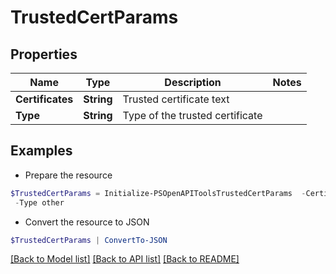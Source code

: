 # TrustedCertParams
## Properties

Name | Type | Description | Notes
------------ | ------------- | ------------- | -------------
**Certificates** | **String** | Trusted certificate text | 
**Type** | **String** | Type of the trusted certificate | 

## Examples

- Prepare the resource
```powershell
$TrustedCertParams = Initialize-PSOpenAPIToolsTrustedCertParams  -Certificates ----BEGIN CERTIFICATE -----abc----END CERTIFICATE ----- `
 -Type other
```

- Convert the resource to JSON
```powershell
$TrustedCertParams | ConvertTo-JSON
```

[[Back to Model list]](../README.md#documentation-for-models) [[Back to API list]](../README.md#documentation-for-api-endpoints) [[Back to README]](../README.md)

